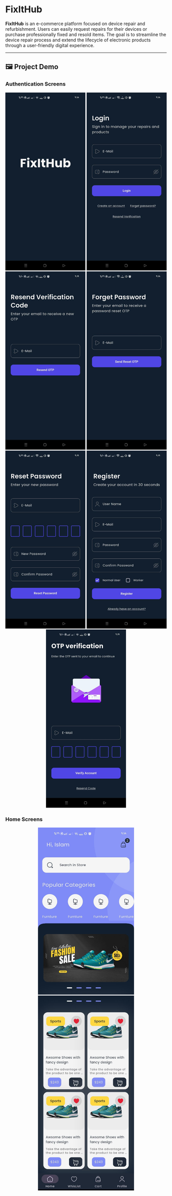 # FixItHub

**FixItHub** is an e-commerce platform focused on device repair and refurbishment. Users can easily request repairs for their devices or purchase professionally fixed and resold items. The goal is to streamline the device repair process and extend the lifecycle of electronic products through a user-friendly digital experience.

---

## 🖼️ Project Demo

### Authentication Screens

<p align="center">
  <img src="project_demo/images/auth-1.jpg" width="250"/>
  <img src="project_demo/images/auth-2.jpg" width="250"/>
  <img src="project_demo/images/auth-3.jpg" width="250"/>
  <img src="project_demo/images/auth-4.jpg" width="250"/>
  <img src="project_demo/images/auth-5.jpg" width="250"/>
  <img src="project_demo/images/auth-6.jpg" width="250"/>
  <img src="project_demo/images/auth-7.jpg" width="250"/>
</p>

### Home Screens

<p align="center">
  <img src="project_demo/images/home-1.jpg" width="300"/>
  <img src="project_demo/images/home-2.jpg" width="300"/>
</p>
